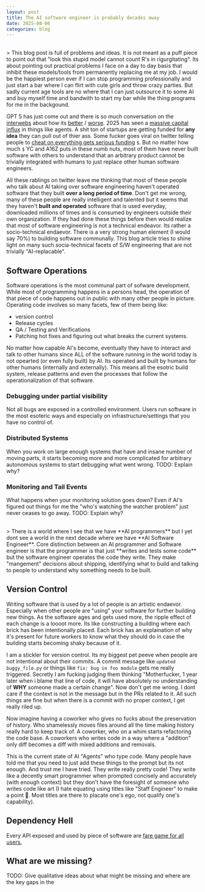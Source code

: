 ```yaml
---
layout: post
title: The AI software engineer is probably decades away
date: 2025-08-06
categories: blog
---
```

<br>
> This blog post is full of problems and ideas. It is not meant as a puff piece to point out that "look this stupid model cannot count R's in rigurgitating". Its about pointing out practical problems I face on a day to day basis that inhibit these models/tools from permanently replacing me at my job. I would be the happiest person ever if I can stop programming professionally and just start a bar where I can flirt with cute girls and throw crazy parties. But sadly current age tools are no where that I can just outsource it to some AI and buy myself time and bandwith to start my bar while the thing programs for me in the backgound. 

<br>

GPT 5 has just come out and there is so much conversation on the [interwebs](https://simonwillison.net/2025/Aug/7/gpt-5/) about how its [better](https://x.com/theo/status/1953507203979391011) / [worse](https://x.com/deedydas/status/1953701523978170817). 2025 has seen a [massive capital influx](https://finance.yahoo.com/news/ai-agents-market-size-worth-144400570.html) in things like agents. A shit ton of startups are getting funded for **any idea** they can pull out of thier ass.  Some fucker goes viral on twitter telling people to [cheat on everything gets serious funding](https://x.com/im_roy_lee/status/1936138361011585190) `$`. But no matter how much `$` YC and A16Z puts in these numb nuts, most of them have never built software with others to understand that an arbitrary product cannot be trivially integrated with humans to just replace other human software engineers. 

All these rablings on twitter leave me thinking that most of these people who talk about AI taking over software engineering haven't operated software that they built __over a long period of time__. Don't get me wrong, many of these people are really intelligent and talented but it seems that they haven't **built and operated** software that is used everyday, downloaded millions of times and is consumed by engineers outside their own organization. If they had done these things before then would realize that most of software engineering is not a technical endeavor. Its rather a socio-technical endaevor. There is a very strong human element (I would say 70%) to building software communally. This blog article tries to shine light on many such socia-technical facets of S/W engineering that are not trivially "AI-replacable". 

<!-- This includes fascets like: (1) operations , (2) management of source code , (3) communication/context-sharing, (4) debugging problems with partial visibility at scale.   -->


## Software Operations 

Software operations is the most communal part of sofware development. While most of programming happens in a persons head, the operation of that piece of code happens out in public with many other people in picture. Operating code involves so many facets, few of them being like: 

- version control 
- Release cycles 
- QA / Testing and Verifications
- Patching hot fixes and figuring out what breaks the current systems. 

No matter how capable AI's become, eventually they have to interact and talk to other humans since ALL of the software running in the world today is not opearted (or even fully built) by AI. Its operated and built by humans for other humans (internally and externally). This means all the esotric build system, release patterns and even the processes that follow the operationalization of that software. 

### Debugging under partial visibility 

Not all bugs are exposed in a controlled environment. Users run software in the most esoteric ways and especially on infrastructure/settings that you have no control of. 

### Distributed Systems

When you work on large enough systems that have and insane number of moving parts, it starts becoming more and more complicated for arbitrary autonomous systems to start debugging what went wrong. TODO: Explain why? 

### Monitoring and Tail Events 

What happens when your monitoring solution goes down? Even if AI's figured out things for me the "who's watching the watcher problem" just never ceases to go away. TODO: Explain why?

<br>
> There is a world where I see that we have **AI programmers** but I yet dont see a world in the next decade where we have **AI Software Engineer**. Core distinction between an AI programmer and Software engineer is that the programmer is that just **writes and tests some code** but the software engineer operates the code they write. They make "mangement" decisions about shipping, identifying what to build and talking to people to understand why something needs to be built. 
<br>

## Version Control 

Writing software that is used by a lot of people is an artistic endaevor. Especially when other people are "using" your software for further building new things. As the software ages and gets used more, the ripple effect of each change is a loooot more. Its like constructing a building where each brick has been intentionally placed. Each brick has an explaination of why it's present for future workers to know what they should do in case the building starts becoming shaky because of it.

I am a stickler for version control. Its my biggest pet peeve when people are not intentional about their commits. A commit message like `updated buggy_file.py` or things like `fix: bug in foo module` gets me really triggered. Secretly I am fucking judging them thinking "Motherfucker, 1 year later when i blame that line of code, it will have absolutely no understanding of **WHY** someone made a certain change". Now don't get me wrong. I dont care if the context is not in the message but in the PRs related to it. All such things are fine but when there is a commit with no proper context, I get really riled up. 

Now imagine having a coworker who gives no fucks about the preservation of history. Who shamelessly moves files around all the time making history really hard to keep track of. A coworker, who on a whim starts refactoring the code base. A coworkers who writes code in a way where a "addition" only diff becomes a diff with mixed additions and removals. 

This is the current state of AI "Agents" who type code. Many people have told me that you need to just add these things to the prompt but its not enough. And trust me I have tried. They write really pretty code! They write like a decently smart programmer when prompted concisely and accurately (with enough context) but they don't have the foresight of someone who writes code like art (I hate equating using titles like "Staff Engineer" to make a point 🤮. Most titles are there to placate one's ego, not qualify one's capability). 

## Dependency Hell

Every API exposed and used by piece of software are [fare game for all users.](https://xkcd.com/1172/)  


## What are we missing?

TODO: Give qualitative ideas about what might be missing and where are the key gaps in the  